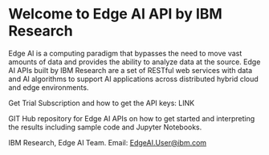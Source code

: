 # Welcome to Edge AI API by IBM Research

Edge AI is a computing paradigm that bypasses the need to move vast amounts of data and provides the ability to analyze data at the source. Edge AI APIs built by IBM Research are a set of RESTful web services with data and AI algorithms to support AI applications across distributed hybrid cloud and edge environments. 

Get Trial Subscription and how to get the API keys: LINK 

GIT Hub repository for Edge AI APIs on how to get started and interpreting the results including sample code and Jupyter Notebooks.


IBM Research, Edge AI Team.
Email: EdgeAI.User@ibm.com

